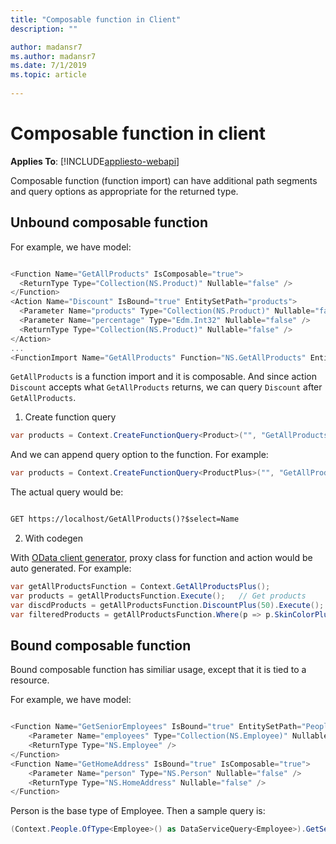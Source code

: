 ```yaml
---
title: "Composable function in Client"
description: ""

author: madansr7
ms.author: madansr7
ms.date: 7/1/2019
ms.topic: article
 
---
```

# Composable function in client
**Applies To**: [!INCLUDE[appliesto-webapi](../../includes/appliesto-webapi-v6.md)]

Composable function (function import) can have additional path segments and query options as appropriate for the returned type.

## Unbound composable function

For example, we have model:

```C#

<Function Name="GetAllProducts" IsComposable="true">
  <ReturnType Type="Collection(NS.Product)" Nullable="false" />
</Function>
<Action Name="Discount" IsBound="true" EntitySetPath="products">
  <Parameter Name="products" Type="Collection(NS.Product)" Nullable="false" />
  <Parameter Name="percentage" Type="Edm.Int32" Nullable="false" />
  <ReturnType Type="Collection(NS.Product)" Nullable="false" />
</Action>
...
<FunctionImport Name="GetAllProducts" Function="NS.GetAllProducts" EntitySet="Products" IncludeInServiceDocument="true" />
```

`GetAllProducts` is a function import and it is composable. And since action `Discount` accepts what `GetAllProducts` returns, we can query `Discount` after `GetAllProducts`.

1. Create function query

``` c#
var products = Context.CreateFunctionQuery<Product>("", "GetAllProducts", true).Execute();
```

And we can append query option to the function. For example:

``` c#
var products = Context.CreateFunctionQuery<ProductPlus>("", "GetAllProducts", true).AddQueryOption("$select", "Name").Execute();
```

The actual query would be:
```html

GET https://localhost/GetAllProducts()?$select=Name
```

2. With codegen

With [OData client generator](https://blogs.msdn.com/b/odatateam/archive/2014/03/12/how-to-use-odata-client-code-generator-to-generate-client-side-proxy-class.aspx), proxy class for function and action would be auto generated.
For example:

``` c#
var getAllProductsFunction = Context.GetAllProductsPlus();
var products = getAllProductsFunction.Execute();   // Get products 
var discdProducts = getAllProductsFunction.DiscountPlus(50).Execute();   // Call action on function
var filteredProducts = getAllProductsFunction.Where(p => p.SkinColorPlus == ColorPlus.RedPlus).Execute();   //Add query option 
```

## Bound composable function

Bound composable function has similiar usage, except that it is tied to a resource.

For example, we have model:
``` c#

<Function Name="GetSeniorEmployees" IsBound="true" EntitySetPath="People" IsComposable="true">
    <Parameter Name="employees" Type="Collection(NS.Employee)" Nullable="false" />
    <ReturnType Type="NS.Employee" />
</Function>
<Function Name="GetHomeAddress" IsBound="true" IsComposable="true">
    <Parameter Name="person" Type="NS.Person" Nullable="false" />
    <ReturnType Type="NS.HomeAddress" Nullable="false" />
</Function>
```

Person is the base type of Employee.
Then a sample query is:
``` c#
(Context.People.OfType<Employee>() as DataServiceQuery<Employee>).GetSeniorEmployees().GetHomeAddress().GetValue();
```

